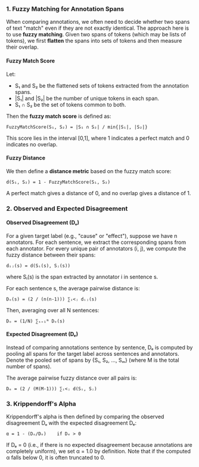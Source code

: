 ### 1. **Fuzzy Matching for Annotation Spans**
When comparing annotations, we often need to decide whether two spans of text "match" even if they are not exactly identical. The approach here is to use **fuzzy matching**. Given two spans of tokens (which may be lists of tokens), we first **flatten** the spans into sets of tokens and then measure their overlap.

#### **Fuzzy Match Score**
Let:
- S₁ and S₂ be the flattened sets of tokens extracted from the annotation spans.
- |S₁| and |S₂| be the number of unique tokens in each span.
- S₁ ∩ S₂ be the set of tokens common to both.

Then the **fuzzy match score** is defined as:

```
FuzzyMatchScore(S₁, S₂) = |S₁ ∩ S₂| / min{|S₁|, |S₂|}
```

This score lies in the interval [0,1], where 1 indicates a perfect match and 0 indicates no overlap.

#### **Fuzzy Distance**
We then define a **distance metric** based on the fuzzy match score:

```
d(S₁, S₂) = 1 - FuzzyMatchScore(S₁, S₂)
```

A perfect match gives a distance of 0, and no overlap gives a distance of 1.

### 2. **Observed and Expected Disagreement**

#### **Observed Disagreement (Dₒ)**
For a given target label (e.g., "cause" or "effect"), suppose we have n annotators. For each sentence, we extract the corresponding spans from each annotator. For every unique pair of annotators (i, j), we compute the fuzzy distance between their spans:

```
dᵢⱼ(s) = d(Sᵢ(s), Sⱼ(s))
```

where Sᵢ(s) is the span extracted by annotator i in sentence s.

For each sentence s, the average pairwise distance is:

```
Dₒ(s) = (2 / (n(n-1))) ∑ᵢ<ⱼ dᵢⱼ(s)
```

Then, averaging over all N sentences:

```
Dₒ = (1/N) ∑ₛ₌₁ᴺ Dₒ(s)
```

#### **Expected Disagreement (Dₑ)**
Instead of comparing annotations sentence by sentence, Dₑ is computed by pooling all spans for the target label across sentences and annotators. Denote the pooled set of spans by {S₁, S₂, ..., Sₘ} (where M is the total number of spans).

The average pairwise fuzzy distance over all pairs is:

```
Dₑ = (2 / (M(M-1))) ∑ᵢ<ⱼ d(Sᵢ, Sⱼ)
```

### 3. **Krippendorff's Alpha**
Krippendorff's alpha is then defined by comparing the observed disagreement Dₒ with the expected disagreement Dₑ:

```
α = 1 - (Dₒ/Dₑ)    if Dₑ > 0
```

If Dₑ = 0 (i.e., if there is no expected disagreement because annotations are completely uniform), we set α = 1.0 by definition. Note that if the computed α falls below 0, it is often truncated to 0.

